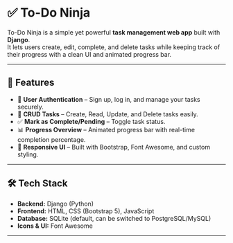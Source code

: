 # ✅ To-Do Ninja

To-Do Ninja is a simple yet powerful **task management web app** built with **Django**.  
It lets users create, edit, complete, and delete tasks while keeping track of their progress with a clean UI and animated progress bar.  

---

## 🚀 Features
- 🔐 **User Authentication** – Sign up, log in, and manage your tasks securely.  
- 📝 **CRUD Tasks** – Create, Read, Update, and Delete tasks easily.  
- ✅ **Mark as Complete/Pending** – Toggle task status.  
- 📊 **Progress Overview** – Animated progress bar with real-time completion percentage.  
- 🎨 **Responsive UI** – Built with Bootstrap, Font Awesome, and custom styling.  

---

## 🛠️ Tech Stack
- **Backend:** Django (Python)  
- **Frontend:** HTML, CSS (Bootstrap 5), JavaScript  
- **Database:** SQLite (default, can be switched to PostgreSQL/MySQL)  
- **Icons & UI:** Font Awesome  

---
